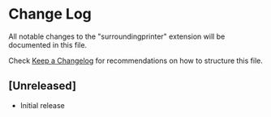 # Change Log

All notable changes to the "surroundingprinter" extension will be documented in this file.

Check [Keep a Changelog](http://keepachangelog.com/) for recommendations on how to structure this file.

## [Unreleased]

- Initial release